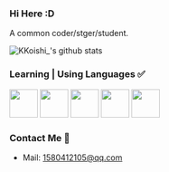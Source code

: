 ### Hi Here :D

A common coder/stger/student.

![KKoishi_'s github stats](https://github-readme-stats.vercel.app/api?username=Koishi-Satori&count_private=true&show_icons=true&bg_color=30,e96443,904e95&title_color=fff&text_color=fff)

### Learning | Using Languages ✅

<code><a href="https://zh.cppreference.com/" target="_blank"><img height="50" src="https://www.vectorlogo.zone/logos/isocpp/isocpp-ar21~bgwhite.svg"></a></code>
<code><a href="https://java.com" target="_blank"><img height="50" src="https://www.vectorlogo.zone/logos/java/java-ar21.svg"></a></code>
<code><a href="https://kotlinlang.org/" target="_blank"><img height="50" src="https://www.vectorlogo.zone/logos/kotlinlang/kotlinlang-ar21.svg"></a></code>
<code><a href="https://www.python.org/" target="_blank"><img height="50" src="https://www.vectorlogo.zone/logos/python/python-ar21.svg"></a></code>
<code><a href="https://golang.google.cn/" target="_blank"><img height="50" src="https://www.vectorlogo.zone/logos/golang/golang-horizontal.svg"></a></code>

### Contact Me 💬
- Mail: 1580412105@qq.com
